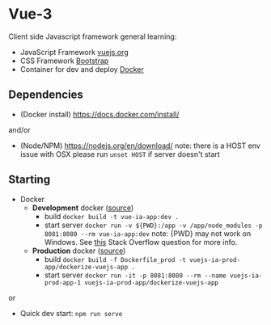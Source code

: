 # Vue-3
Client side Javascript framework general learning:

* JavaScript Framework [vuejs.org](https://vuejs.org)
* CSS Framework [Bootstrap](https://getbootstrap.com/)
* Container for dev and deploy [Docker](https://www.docker.com)

## Dependencies
* (Docker install) https://docs.docker.com/install/

and/or 

* (Node/NPM) https://nodejs.org/en/download/
note: there is a HOST env issue with OSX please run `unset HOST` if server doesn't start


## Starting
* Docker
	* **Development** docker ([source](https://mherman.org/blog/dockerizing-a-vue-app/))
		* build `docker build -t vue-ia-app:dev .`
		* start server `docker run -v ${PWD}:/app -v /app/node_modules -p 8081:8080 --rm vue-ia-app:dev` note: {PWD} may not work on Windows. See [this](https://stackoverflow.com/questions/41485217/mount-current-directory-as-a-volume-in-docker-on-windows-10) Stack Overflow question for more info.  
	* **Production** docker ([source](https://vuejs.org/v2/cookbook/dockerize-vuejs-app.html)) 
		* build `docker build -f Dockerfile_prod -t vuejs-ia-prod-app/dockerize-vuejs-app .`
		* start server `docker run -it -p 8081:8080 --rm --name vuejs-ia-prod-app-1 vuejs-ia-prod-app/dockerize-vuejs-app` 

or

* Quick dev start: `npm run serve`
